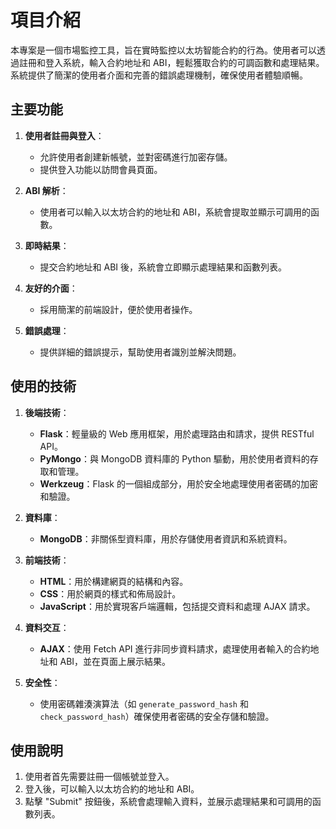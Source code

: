 # 項目介紹

本專案是一個市場監控工具，旨在實時監控以太坊智能合約的行為。使用者可以透過註冊和登入系統，輸入合約地址和 ABI，輕鬆獲取合約的可調函數和處理結果。系統提供了簡潔的使用者介面和完善的錯誤處理機制，確保使用者體驗順暢。

## 主要功能
1. **使用者註冊與登入**：
   - 允許使用者創建新帳號，並對密碼進行加密存儲。
   - 提供登入功能以訪問會員頁面。

2. **ABI 解析**：
   - 使用者可以輸入以太坊合約的地址和 ABI，系統會提取並顯示可調用的函數。

3. **即時結果**：
   - 提交合約地址和 ABI 後，系統會立即顯示處理結果和函數列表。

4. **友好的介面**：
   - 採用簡潔的前端設計，便於使用者操作。

5. **錯誤處理**：
   - 提供詳細的錯誤提示，幫助使用者識別並解決問題。

## 使用的技術
1. **後端技術**：
   - **Flask**：輕量級的 Web 應用框架，用於處理路由和請求，提供 RESTful API。
   - **PyMongo**：與 MongoDB 資料庫的 Python 驅動，用於使用者資料的存取和管理。
   - **Werkzeug**：Flask 的一個組成部分，用於安全地處理使用者密碼的加密和驗證。

2. **資料庫**：
   - **MongoDB**：非關係型資料庫，用於存儲使用者資訊和系統資料。

3. **前端技術**：
   - **HTML**：用於構建網頁的結構和內容。
   - **CSS**：用於網頁的樣式和佈局設計。
   - **JavaScript**：用於實現客戶端邏輯，包括提交資料和處理 AJAX 請求。

4. **資料交互**：
   - **AJAX**：使用 Fetch API 進行非同步資料請求，處理使用者輸入的合約地址和 ABI，並在頁面上展示結果。

5. **安全性**：
   - 使用密碼雜湊演算法（如 `generate_password_hash` 和 `check_password_hash`）確保使用者密碼的安全存儲和驗證。

## 使用說明
1. 使用者首先需要註冊一個帳號並登入。
2. 登入後，可以輸入以太坊合約的地址和 ABI。
3. 點擊 "Submit" 按鈕後，系統會處理輸入資料，並展示處理結果和可調用的函數列表。
